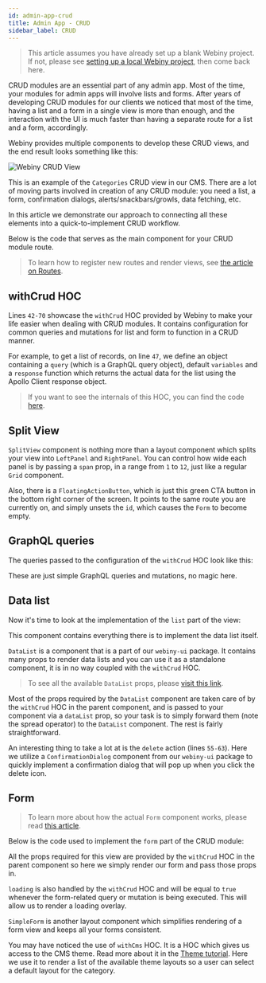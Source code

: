 ```yaml
---
id: admin-app-crud
title: Admin App - CRUD
sidebar_label: CRUD
---
```


> This article assumes you have already set up a blank Webiny project.
 If not, please see [setting up a local Webiny project](/docs/developer-tutorials/local-setup),
 then come back here.

CRUD modules are an essential part of any admin app. Most of the time, your modules for
admin apps will involve lists and forms. After years of developing CRUD modules
for our clients we noticed that most of the time, having a list and a form
in a single view is more than enough, and the interaction with the UI is much faster
than having a separate route for a list and a form, accordingly.

Webiny provides multiple components to develop these CRUD views, and the end
result looks something like this:

![Webiny CRUD View](/img/developer-tutorials/admin-app-crud-view.png)

This is an example of the `Categories` CRUD view in our CMS.
There are a lot of moving parts involved in creation of any CRUD module:
you need a list, a form, confirmation dialogs, alerts/snackbars/growls, data fetching, etc.

In this article we demonstrate our approach to connecting all these elements
into a quick-to-implement CRUD workflow.

Below is the code that serves as the main component for your CRUD module route.
> To learn how to register new routes and render views, see [the article on Routes](/docs/developer-tutorials/admin-app-route).

<script src="https://gist.github.com/Pavel910/f91b84d407d0974fb5c978e74fcbb690.js?file=crud.view.js"></script>

 ## withCrud HOC
Lines `42-70` showcase the `withCrud` HOC provided by Webiny to make your life easier
when dealing with CRUD modules. It contains configuration for common queries
and mutations for list and form to function in a CRUD manner.

For example, to get a list of records, on line `47`, we define an object
containing a `query` (which is a GraphQL query object), default `variables`
and a `response` function which returns the actual data for the list
using the Apollo Client response object.

> If you want to see the internals of this HOC, you can find the code [here](https://github.com/Webiny/webiny-js/blob/master/packages/webiny-admin/src/components/withCrud.js#L128).

## Split View
`SplitView` component is nothing more than a layout component which splits your
view into `LeftPanel` and `RightPanel`. You can control how wide each panel is
by passing a `span` prop, in a range from `1` to `12`, just like a regular `Grid` component.

Also, there is a `FloatingActionButton`, which is just this green CTA button
in the bottom right corner of the screen. It points to the same route you are
currently on, and simply unsets the `id`, which causes the `Form` to become empty.

## GraphQL queries
The queries passed to the configuration of the `withCrud` HOC look like this:
<script src="https://gist.github.com/Pavel910/f91b84d407d0974fb5c978e74fcbb690.js?file=crud.graphql.js"></script>

These are just simple GraphQL queries and mutations, no magic here.

## Data list
Now it's time to look at the implementation of the `list` part of the view:
<script src="https://gist.github.com/Pavel910/f91b84d407d0974fb5c978e74fcbb690.js?file=crud.list.js"></script>

This component contains everything there is to implement the data list itself.

`DataList` is a component that is a part of our `webiny-ui` package.
It contains many props to render data lists and you can use it as a
standalone component, it is in no way coupled with the `withCrud` HOC.

> To see all the available `DataList` props, please [visit this link](https://github.com/Webiny/webiny-js/blob/master/packages/webiny-ui/src/List/DataList/DataList.js#L121).

Most of the props required by the `DataList` component are taken care of
by the `withCrud` HOC in the parent component, and is passed to your component via a `dataList` prop,
so your task is to simply forward them (note the spread operator) to the `DataList`
component. The rest is fairly straightforward.

An interesting thing to take a lot at is the `delete` action (lines `55-63`).
Here we utilize a `ConfirmationDialog` component from our `webiny-ui` package
to quickly implement a confirmation dialog that will pop up when you click
the delete icon.

## Form
> To learn more about how the actual `Form` component works, please read [this article](/docs/developer-tutorials/admin-app-form).

Below is the code used to implement the `form` part of the CRUD module:
<script src="https://gist.github.com/Pavel910/f91b84d407d0974fb5c978e74fcbb690.js?file=crud.form.js"></script>

All the props required for this view are provided by the `withCrud` HOC in the parent component
so here we simply render our form and pass those props in.

`loading` is also handled by the `withCrud` HOC and will be equal to `true`
whenever the form-related query or mutation is being executed. This will allow
us to render a loading overlay.

`SimpleForm` is another layout component which simplifies rendering of a
form view and keeps all your forms consistent.

You may have noticed the use of `withCms` HOC. It is a HOC which gives us
access to the CMS theme. Read more about it in the [Theme tutorial](/docs/developer-tutorials/new-theme-using-theme).
Here we use it to render a list of the available theme layouts so a user can select
a default layout for the category.
